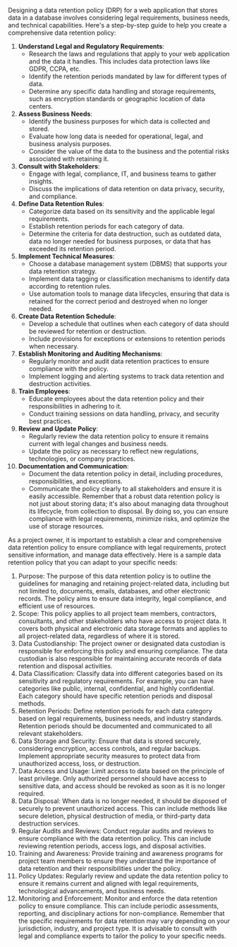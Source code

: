Designing a data retention policy (DRP) for a web application that stores data in a database involves considering legal requirements, business needs, and technical capabilities. Here's a step-by-step guide to help you create a comprehensive data retention policy:
1. **Understand Legal and Regulatory Requirements**:
   - Research the laws and regulations that apply to your web application and the data it handles. This includes data protection laws like GDPR, CCPA, etc.
   - Identify the retention periods mandated by law for different types of data.
   - Determine any specific data handling and storage requirements, such as encryption standards or geographic location of data centers.
2. **Assess Business Needs**:
   - Identify the business purposes for which data is collected and stored.
   - Evaluate how long data is needed for operational, legal, and business analysis purposes.
   - Consider the value of the data to the business and the potential risks associated with retaining it.
3. **Consult with Stakeholders**:
   - Engage with legal, compliance, IT, and business teams to gather insights.
   - Discuss the implications of data retention on data privacy, security, and compliance.
4. **Define Data Retention Rules**:
   - Categorize data based on its sensitivity and the applicable legal requirements.
   - Establish retention periods for each category of data.
   - Determine the criteria for data destruction, such as outdated data, data no longer needed for business purposes, or data that has exceeded its retention period.
5. **Implement Technical Measures**:
   - Choose a database management system (DBMS) that supports your data retention strategy.
   - Implement data tagging or classification mechanisms to identify data according to retention rules.
   - Use automation tools to manage data lifecycles, ensuring that data is retained for the correct period and destroyed when no longer needed.
6. **Create Data Retention Schedule**:
   - Develop a schedule that outlines when each category of data should be reviewed for retention or destruction.
   - Include provisions for exceptions or extensions to retention periods when necessary.
7. **Establish Monitoring and Auditing Mechanisms**:
   - Regularly monitor and audit data retention practices to ensure compliance with the policy.
   - Implement logging and alerting systems to track data retention and destruction activities.
8. **Train Employees**:
   - Educate employees about the data retention policy and their responsibilities in adhering to it.
   - Conduct training sessions on data handling, privacy, and security best practices.
9. **Review and Update Policy**:
   - Regularly review the data retention policy to ensure it remains current with legal changes and business needs.
   - Update the policy as necessary to reflect new regulations, technologies, or company practices.
10. **Documentation and Communication**:
    - Document the data retention policy in detail, including procedures, responsibilities, and exceptions.
    - Communicate the policy clearly to all stakeholders and ensure it is easily accessible.
Remember that a robust data retention policy is not just about storing data; it's also about managing data throughout its lifecycle, from collection to disposal. By doing so, you can ensure compliance with legal requirements, minimize risks, and optimize the use of storage resources.

As a project owner, it is important to establish a clear and comprehensive data retention policy to ensure compliance with legal requirements, protect sensitive information, and manage data effectively. Here is a sample data retention policy that you can adapt to your specific needs:
1. Purpose:
The purpose of this data retention policy is to outline the guidelines for managing and retaining project-related data, including but not limited to, documents, emails, databases, and other electronic records. The policy aims to ensure data integrity, legal compliance, and efficient use of resources.
2. Scope:
This policy applies to all project team members, contractors, consultants, and other stakeholders who have access to project data. It covers both physical and electronic data storage formats and applies to all project-related data, regardless of where it is stored.
3. Data Custodianship:
The project owner or designated data custodian is responsible for enforcing this policy and ensuring compliance. The data custodian is also responsible for maintaining accurate records of data retention and disposal activities.
4. Data Classification:
Classify data into different categories based on its sensitivity and regulatory requirements. For example, you can have categories like public, internal, confidential, and highly confidential. Each category should have specific retention periods and disposal methods.
5. Retention Periods:
Define retention periods for each data category based on legal requirements, business needs, and industry standards. Retention periods should be documented and communicated to all relevant stakeholders.
6. Data Storage and Security:
Ensure that data is stored securely, considering encryption, access controls, and regular backups. Implement appropriate security measures to protect data from unauthorized access, loss, or destruction.
7. Data Access and Usage:
Limit access to data based on the principle of least privilege. Only authorized personnel should have access to sensitive data, and access should be revoked as soon as it is no longer required.
8. Data Disposal:
When data is no longer needed, it should be disposed of securely to prevent unauthorized access. This can include methods like secure deletion, physical destruction of media, or third-party data destruction services.
9. Regular Audits and Reviews:
Conduct regular audits and reviews to ensure compliance with the data retention policy. This can include reviewing retention periods, access logs, and disposal activities.
10. Training and Awareness:
Provide training and awareness programs for project team members to ensure they understand the importance of data retention and their responsibilities under the policy.
11. Policy Updates:
Regularly review and update the data retention policy to ensure it remains current and aligned with legal requirements, technological advancements, and business needs.
12. Monitoring and Enforcement:
Monitor and enforce the data retention policy to ensure compliance. This can include periodic assessments, reporting, and disciplinary actions for non-compliance.
Remember that the specific requirements for data retention may vary depending on your jurisdiction, industry, and project type. It is advisable to consult with legal and compliance experts to tailor the policy to your specific needs.